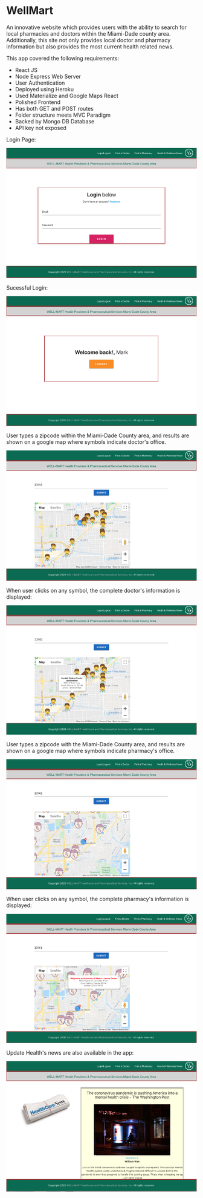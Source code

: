 # WellMart #

An innovative website which provides users with the ability to search for local pharmacies and doctors within the Miami-Dade county area. Additionally, this site not only provides local doctor and pharmacy information but also provides the most current health related news.

This app covered the following requirements:

- React JS
- Node Express Web Server
- User Authentication
- Deployed using Heroku
- Used Materialize and Google Maps React
- Polished Frontend
- Has both GET and POST routes
- Folder structure meets MVC Paradigm
- Backed by Mongo DB Database
- API key not exposed

Login Page:

![](client/public/Project3_1.png)

Sucessful Login:

![](client/public/Project3_2.png)

User types a zipcode within the Miami-Dade County area, and results are shown on a google map where symbols indicate doctor's office.

![](client/public/Project3_3.png)

When user clicks on any symbol, the complete doctor's information is displayed: 

![](client/public/Project3_4.png)

User types a zipcode with the Miami-Dade County area, and results are shown on a google map where symbols indicate pharmacy's office.

![](client/public/Project3_5.png)

When user clicks on any symbol, the complete pharmacy's information is displayed: 

![](client/public/Project3_6.png)

Update Health's news are also available in the app:

![](client/public/Project3_7.png)
